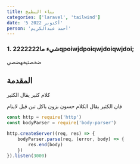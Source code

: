 ```yaml
---
title: بناء البطيخ
categories: ['laravel', 'tailwind']
date: '5 أكتوبر 2022'
person: 'أحمد عبدالكريم'
---
```



### 1. شيء ما2222222qpoiwjdpoiqwjdoiqwjdoi;
ضخصتيخهضصي


## المقدمة
كلام كثير يقال الكثير

فان الكثير يقال الكلام
حسون بزون ياكل تبن قبل لاينام


```js [test.js]
const http = require('http')
const bodyParser = require('body-parser')

http.createServer((req, res) => {
    bodyParser.parse(req, (error, body) => {
        res.end(body)
    })
}).listen(3000)
```

